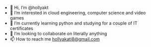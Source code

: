 - 👋 Hi, I’m @hollyakt
- 👀 I’m interested in cloud engineering, computer science and video games
- 🌱 I’m currently learning python and studying for a couple of IT certificates
- 💞️ I’m looking to collaborate on literally anything
- 📫 How to reach me hollyakati8@gmail.com

<!---
hollyakt/hollyakt is a ✨ special ✨ repository because its `README.md` (this file) appears on your GitHub profile.
You can click the Preview link to take a look at your changes.
--->
